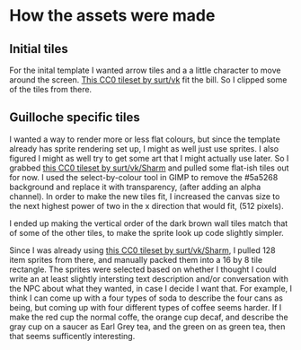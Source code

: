 # How the assets were made

## Initial tiles

For the inital template I wanted arrow tiles and a a little character to move around the screen. [This CC0 tileset by surt/vk](https://opengameart.org/content/roblocks) fit the bill. So I clipped some of the tiles from there.

## Guilloche specific tiles

I wanted a way to render more or less flat colours, but since the template already has sprite rendering set up, I might as well just use sprites. I also figured I might as well try to get some art that I might actually use later. So I grabbed [this CC0 tileset by surt/vk/Sharm](https://opengameart.org/content/simple-broad-purpose-tileset) and pulled some flat-ish tiles out for now. I used the select-by-colour tool in GIMP to remove the #5a5268 background and replace it with transparency, (after adding an alpha channel). In order to make the new tiles fit, I increased the canvas size to the next highest power of two in the x direction that would fit, (512 pixels).

I ended up making the vertical order of the dark brown wall tiles match that of some of the other tiles, to make the sprite look up code slightly simpler.

Since I was already using [this CC0 tileset by surt/vk/Sharm](https://opengameart.org/content/simple-broad-purpose-tileset), I pulled 128 item sprites from there, and manually packed them into a 16 by 8 tile rectangle. The sprites were selected based on whether I thought I could write an at least slightly intersting text description and/or conversation with the NPC about what they wanted, in case I decide I want that. For example, I think I can come up with a four types of soda to describe the four cans as being, but coming up with four different types of coffee seems harder. If I make the red cup the normal coffe, the orange cup decaf, and describe the gray cup on a saucer as Earl Grey tea, and the green on as green tea, then that seems sufficently interesting.
